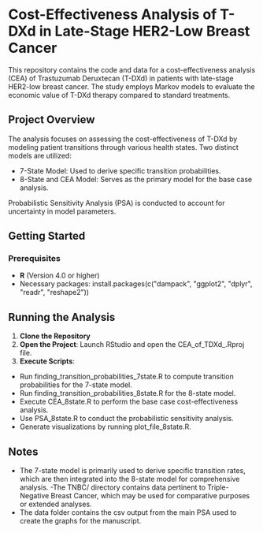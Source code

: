 # Cost-Effectiveness Analysis of T-DXd in Late-Stage HER2-Low Breast Cancer

This repository contains the code and data for a cost-effectiveness analysis (CEA) of Trastuzumab Deruxtecan (T-DXd) in patients with late-stage HER2-low breast cancer. The study employs Markov models to evaluate the economic value of T-DXd therapy compared to standard treatments.

## Project Overview

The analysis focuses on assessing the cost-effectiveness of T-DXd by modeling patient transitions through various health states. Two distinct models are utilized:

- 7-State Model: Used to derive specific transition probabilities.
- 8-State and CEA Model: Serves as the primary model for the base case analysis.

Probabilistic Sensitivity Analysis (PSA) is conducted to account for uncertainty in model parameters.

## Getting Started
### Prerequisites
- **R** (Version 4.0 or higher)
- Necessary packages:
install.packages(c("dampack", "ggplot2", "dplyr", "readr", "reshape2"))

## Running the Analysis
1. **Clone the Repository**
2. **Open the Project**: Launch RStudio and open the CEA_of_TDXd_.Rproj file.
3. **Execute Scripts**:
  - Run finding_transition_probabilities_7state.R to compute transition probabilities for the 7-state model.
  - Run finding_transition_probabilities_8state.R for the 8-state model.
  - Execute CEA_8state.R to perform the base case cost-effectiveness analysis.
  - Use PSA_8state.R to conduct the probabilistic sensitivity analysis.
  - Generate visualizations by running plot_file_8state.R.

## Notes
- The 7-state model is primarily used to derive specific transition rates, which are then integrated into the 8-state model for comprehensive analysis.
-The TNBC/ directory contains data pertinent to Triple-Negative Breast Cancer, which may be used for comparative purposes or extended analyses.
- The data folder contains the csv output from the main PSA used to create the graphs for the manuscript.
